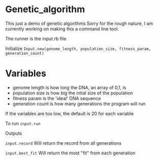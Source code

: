 Genetic_algorithm
=================
This just a demo of genetic algorithms
Sorry for the rough nature, I am currently working on making this a command line tool.

The runner is the input.rb file

Initialize
`Input.new(genome_length, population_size, fitness_param, generation_count)`

Variables
==========
+  genome length is how long the DNA, an array of 0,1, is
+  population size is how big the intial size of the population
+  fitness param is the 'ideal' DNA sequence
+  generation count is how many generations the program will run

If the variables are too low, the default is 20 for each variable


To run
`input.run`

Outputs


`input.record`
Will return the record from all generations

`input.best_fit`
Will return the most "fit" from each generation
